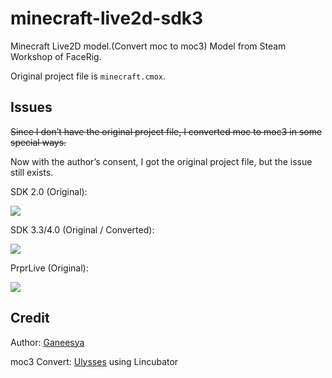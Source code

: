 # minecraft-live2d-sdk3
Minecraft Live2D model.(Convert moc to moc3) Model from Steam Workshop of FaceRig.

Original project file is `minecraft.cmox`.

## Issues

~~Since I don’t have the original project file, I converted moc to moc3 in some special ways.~~

Now with the author’s consent, I got the original project file, but the issue still exists.

SDK 2.0 (Original):

![](https://i.loli.net/2020/11/28/rdsaFbRkNcTGK9D.gif)

SDK 3.3/4.0 (Original / Converted):

![](https://i.loli.net/2020/11/28/EeDbVNmd9rknUSA.gif)

PrprLive (Original):

![](https://i.loli.net/2020/11/30/Dkfzl4YhTUyt2E3.gif)

## Credit
Author: [Ganeesya](https://twitter.com/Ganeesya)

moc3 Convert: [Ulysses](mailto:wdwxy12345@gmail.com) using Lincubator
